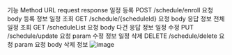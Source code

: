 기능	Method	URL	request	response
일정 등록	POST	/schedule/enroll	요청 body	등록 정보
일정 조회	GET	/schedule/{scheduleId}	요청 body	응답 정보
전체 일정 조회	GET	/scheduleList	요청 body	다건 응답 정보
일정 수정	PUT	/schedule/update	요청 param	수정 정보
일정 삭제	DELETE	/schedule/delete	요청 param 요청 body	삭제 정보
![image](https://github.com/user-attachments/assets/650db377-5d6a-4f64-87a3-9088025b88d8)
